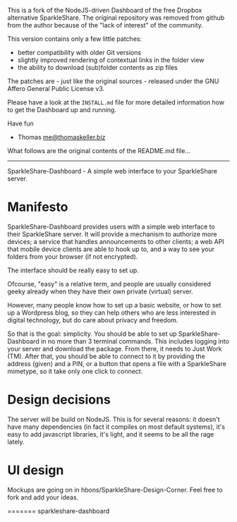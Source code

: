 This is a fork of the NodeJS-driven Dashboard of the free Dropbox
alternative SparkleShare. The original repository was removed from
github from the author because of the "lack of interest" of the
community.

This version contains only a few little patches:

- better compatibility with older Git versions
- slightly improved rendering of contextual links in the folder view
- the ability to download (sub)folder contents as zip files

The patches are - just like the original sources - released under the
GNU Affero General Public License v3.

Please have a look at the `INSTALL.md` file for more detailed
information how to get the Dashboard up and running.

Have fun
- Thomas <me@thomaskeller.biz>


What follows are the original contents of the README.md file...

----

SparkleShare-Dashboard - A simple web interface to your SparkleShare server.


Manifesto
=========

SparkleShare-Dashboard provides users with a simple web interface to 
their SparkleShare server. It will provide a mechanism to authorize more 
devices; a service that handles announcements to other clients; a web API 
that mobile device clients are able to hook up to, and a way to see your
folders from your browser (if not encrypted).

The interface should be really easy to set up. 

Ofcourse, "easy" is a relative term, and people are usually considered 
geeky already when they have their own private (virtual) server.

However, many people know how to set up a basic website, or how to set up
a Wordpress blog, so they can help others who are less interested in
digital technology, but do care about privacy and freedom.

So that is the goal: simplicity. You should be able to set up 
SparkleShare-Dashboard in no more than 3 terminal commands. This includes 
logging into your server and download the package. From there, it needs 
to Just Work (TM). After that, you should be able to connect to it by 
providing the address (given) and a PIN, or a button that opens a file with 
a SparkleShare mimetype, so it take only one click to connect.


Design decisions
================

The server will be build on NodeJS. This is for several reasons: it doesn't 
have many dependencies (in fact it compiles on most default systems), it's 
easy to add javascript libraries, it's light, and it seems to be all the 
rage lately.


UI design
=========

Mockups are going on in hbons/SparkleShare-Design-Corner.
Feel free to fork and add your ideas.

=======
sparkleshare-dashboard
